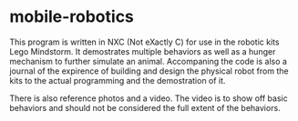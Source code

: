 mobile-robotics
===============
This program is written in NXC (Not eXactly C) for use in the robotic kits Lego Mindstorm. It demostrates multiple
behaviors as well as a hunger mechanism to further simulate an animal. Accompaning the code is also a journal of the 
expirence of building and design the physical robot from the kits to the actual programming and the demostration of it. 

There is also reference photos and a video. The video is to show off basic behaviors and should not be considered
the full extent of the behaviors. 
